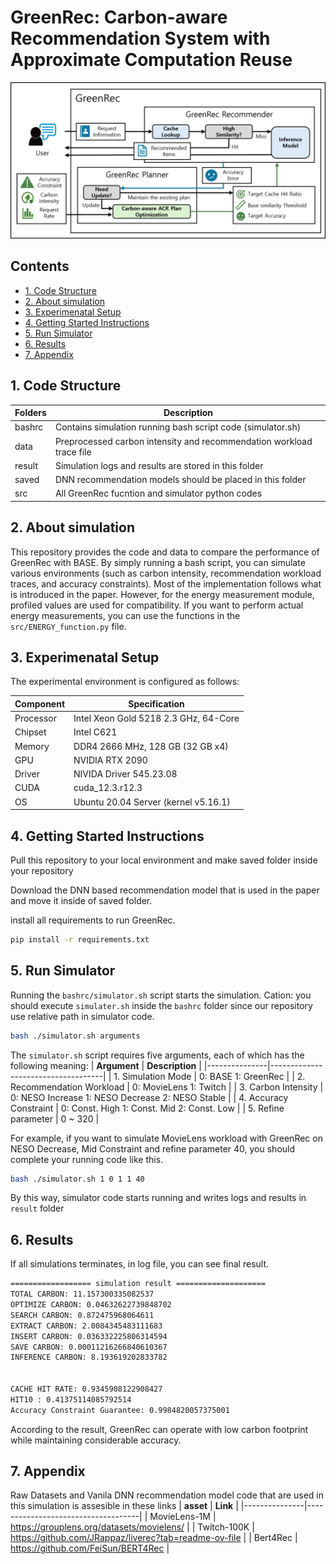 # GreenRec: Carbon-aware Recommendation System with Approximate Computation Reuse

![Desgin overview of GreenRec](GreenRec.png)


## Contents
- [1. Code Structure](#1-code-structure)
- [2. About simulation](#2-about-simulation)
- [3. Experimenatal Setup](#3-experimenatal-setup)
- [4. Getting Started Instructions](#4-getting-started-instructions)
- [5. Run Simulator](#5-run-simulator)
- [6. Results](#6-results)
- [7. Appendix](#7-appendix)

## 1. Code Structure
| **Folders** | **Description**                  |
|---------------|------------------------------------|
| bashrc     | Contains simulation running bash script code (simulator.sh) |
| data       | Preprocessed carbon intensity and recommendation workload trace file |
| result        | Simulation logs and results are stored in this folder |
| saved            | DNN recommendation models should be placed in this folder |
| src            | All GreenRec fucntion and simulator python codes |

## 2. About simulation
This repository provides the code and data to compare the performance of GreenRec with BASE. By simply running a bash script, you can simulate various environments (such as carbon intensity, recommendation workload traces, and accuracy constraints). Most of the implementation follows what is introduced in the paper. However, for the energy measurement module, profiled values are used for compatibility. If you want to perform actual energy measurements, you can use the functions in the `src/ENERGY_function.py` file.

## 3. Experimenatal Setup
The experimental environment is configured as follows:

| **Component** | **Specification**                  |
|---------------|------------------------------------|
| Processor     | Intel Xeon Gold 5218 2.3 GHz, 64-Core |
| Chipset       | Intel C621                         |
| Memory        | DDR4 2666 MHz, 128 GB (32 GB x4)  |
| GPU            | NVIDIA RTX 2090 |
| Driver            | NIVIDA Driver 545.23.08 |
| CUDA            | cuda_12.3.r12.3 |
| OS            | Ubuntu 20.04 Server (kernel v5.16.1)|

## 4. Getting Started Instructions
Pull this repository to your local environment and make saved folder inside your repository

Download the DNN based recommendation model that is used in the paper and move it inside of saved folder.

install all requirements to run GreenRec.
```bash
pip install -r requirements.txt
```

## 5. Run Simulator
Running the `bashrc/simulator.sh` script starts the simulation.
Cation: you should execute `simulater.sh` inside the `bashrc` folder since our repository use relative path in simulator code.
```bash
bash ./simulator.sh arguments
```

The `simulator.sh` script requires five arguments, each of which has the following meaning:
| **Argument** | **Description**                  |
|---------------|------------------------------------|
| 1. Simulation Mode     | 0: BASE 1: GreenRec |
| 2. Recommendation Workload       | 0: MovieLens 1: Twitch |
| 3. Carbon Intensity    | 0: NESO Increase 1: NESO Decrease 2: NESO Stable |
| 4. Accuracy Constraint    | 0: Const. High 1: Const. Mid 2: Const. Low |
| 5. Refine parameter    | 0 ~ 320 |

For example, if you want to simulate MovieLens workload with GreenRec on NESO Decrease, Mid Constraint and refine parameter 40, you should complete your running code like this.
```bash
bash ./simulator.sh 1 0 1 1 40
```

By this way, simulator code starts running and writes logs and results in `result` folder

## 6. Results
If all simulations terminates, in log file, you can see final result.

```bash
================== simulation result ====================
TOTAL CARBON: 11.157300335082537
OPTIMIZE CARBON: 0.04632622739848702
SEARCH CARBON: 0.872475968064611
EXTRACT CARBON: 2.0084345483111683
INSERT CARBON: 0.036332225806314594
SAVE CARBON: 0.00011216266840610367
INFERENCE CARBON: 8.193619202833782


CACHE HIT RATE: 0.9345908122908427
HIT10 : 0.41375114085792514
Accuracy Constraint Guarantee: 0.9984820057375001
```
According to the result, GreenRec can operate with low carbon footprint while maintaining considerable accuracy.


## 7. Appendix
Raw Datasets and Vanila DNN recommendation model code that are used in this simulation is assesible in these links
| **asset** | **Link**                  |
|---------------|------------------------------------|
| MovieLens-1M     | https://grouplens.org/datasets/movielens/ |
| Twitch-100K  | https://github.com/JRappaz/liverec?tab=readme-ov-file |
| Bert4Rec  | https://github.com/FeiSun/BERT4Rec |
